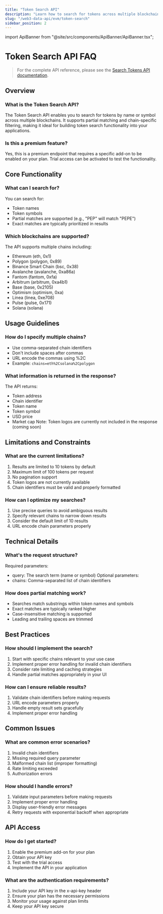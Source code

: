 ```yaml
---
title: "Token Search API"
description: "Learn how to search for tokens across multiple blockchains using the Token Search API. Search by name or symbol with support for partial matches and chain-specific filtering."
slug: "/web3-data-api/evm/token-search"
sidebar_position: 2
---
```


import ApiBanner from "@site/src/components/ApiBanner/ApiBanner.tsx";

# Token Search API FAQ

> For the complete API reference, please see the [Search Tokens API documentation](/web3-data-api/evm/reference/search-tokens).

## Overview

### What is the Token Search API?

The Token Search API enables you to search for tokens by name or symbol across multiple blockchains. It supports partial matching and chain-specific filtering, making it ideal for building token search functionality into your applications.

### Is this a premium feature?

Yes, this is a premium endpoint that requires a specific add-on to be enabled on your plan. Trial access can be activated to test the functionality.

## Core Functionality

### What can I search for?

You can search for:

- Token names
- Token symbols
- Partial matches are supported (e.g., "PEP" will match "PEPE")
- Exact matches are typically prioritized in results

### Which blockchains are supported?

The API supports multiple chains including:

- Ethereum (eth, 0x1)
- Polygon (polygon, 0x89)
- Binance Smart Chain (bsc, 0x38)
- Avalanche (avalanche, 0xa86a)
- Fantom (fantom, 0xfa)
- Arbitrum (arbitrum, 0xa4b1)
- Base (base, 0x2105)
- Optimism (optimism, 0xa)
- Linea (linea, 0xe708)
- Pulse (pulse, 0x171)
- Solana (solana)

## Usage Guidelines

### How do I specify multiple chains?

- Use comma-separated chain identifiers
- Don't include spaces after commas
- URL encode the commas using %2C
- Example: `chains=eth%2Csolana%2Cpolygon`

### What information is returned in the response?

The API returns:

- Token address
- Chain identifier
- Token name
- Token symbol
- USD price
- Market cap
  Note: Token logos are currently not included in the response (coming soon)

## Limitations and Constraints

### What are the current limitations?

1. Results are limited to 10 tokens by default
2. Maximum limit of 100 tokens per request
3. No pagination support
4. Token logos are not currently available
5. Chain identifiers must be valid and properly formatted

### How can I optimize my searches?

1. Use precise queries to avoid ambiguous results
2. Specify relevant chains to narrow down results
3. Consider the default limit of 10 results
4. URL encode chain parameters properly

## Technical Details

### What's the request structure?

Required parameters:

- query: The search term (name or symbol)
  Optional parameters:
- chains: Comma-separated list of chain identifiers

### How does partial matching work?

- Searches match substrings within token names and symbols
- Exact matches are typically ranked higher
- Case-insensitive matching is supported
- Leading and trailing spaces are trimmed

## Best Practices

### How should I implement the search?

1. Start with specific chains relevant to your use case
2. Implement proper error handling for invalid chain identifiers
3. Consider rate limiting and caching strategies
4. Handle partial matches appropriately in your UI

### How can I ensure reliable results?

1. Validate chain identifiers before making requests
2. URL encode parameters properly
3. Handle empty result sets gracefully
4. Implement proper error handling

## Common Issues

### What are common error scenarios?

1. Invalid chain identifiers
2. Missing required query parameter
3. Malformed chain list (improper formatting)
4. Rate limiting exceeded
5. Authorization errors

### How should I handle errors?

1. Validate input parameters before making requests
2. Implement proper error handling
3. Display user-friendly error messages
4. Retry requests with exponential backoff when appropriate

## API Access

### How do I get started?

1. Enable the premium add-on for your plan
2. Obtain your API key
3. Test with the trial access
4. Implement the API in your application

### What are the authentication requirements?

1. Include your API key in the x-api-key header
2. Ensure your plan has the necessary permissions
3. Monitor your usage against plan limits
4. Keep your API key secure
